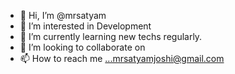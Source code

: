 - 👋 Hi, I’m @mrsatyam
- 👀 I’m interested in Development
- 🌱 I’m currently learning new techs regularly.
- 💞️ I’m looking to collaborate on <Any Project>
- 📫 How to reach me ...mrsatyamjoshi@gmail.com

<!---
mrsatyam/mrsatyam is a ✨ special ✨ repository because its `README.md` (this file) appears on your GitHub profile.
You can click the Preview link to take a look at your changes.
--->
